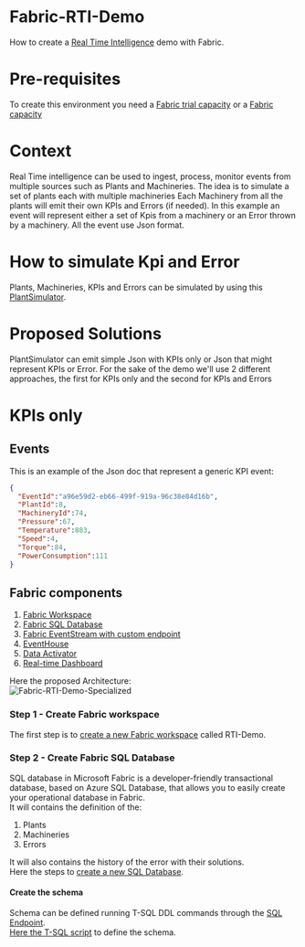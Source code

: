 # Fabric-RTI-Demo
How to create a [Real Time Intelligence](https://learn.microsoft.com/en-us/fabric/real-time-intelligence/overview) demo with Fabric.

# Pre-requisites
To create this environment you need a [Fabric trial capacity](https://learn.microsoft.com/en-us/fabric/fundamentals/fabric-trial) or a [Fabric capacity](https://blog.fabric.microsoft.com/en-US/blog/fabric-capacities-everything-you-need-to-know-about-whats-new-and-whats-coming/#WhatAreCapacities)
 
# Context
Real Time intelligence can be used to ingest, process, monitor events from multiple sources such as Plants and Machineries.
The idea is to simulate a set of plants each with multiple machineries 
Each Machinery from all the plants will emit their own KPIs and Errors (if needed). 
In this example an event will represent either a set of Kpis from a machinery or an Error thrown by a machinery.
All the event use Json format.

# How to simulate Kpi and Error
Plants, Machineries, KPIs and Errors can be simulated by using this [PlantSimulator](https://github.com/lucaferrari77/PlantSimulator).

# Proposed Solutions
PlantSimulator can emit simple Json with KPIs only or Json that might represent KPIs or Error.
For the sake of the demo we'll use 2 different approaches, the first for KPIs only and the second for KPIs and Errors

# KPIs only

## Events
This is an example of the Json doc that represent a generic KPI event:

```json
{
  "EventId":"a96e59d2-eb66-499f-919a-96c38e84d16b",
  "PlantId":8,
  "MachineryId":74,
  "Pressure":67,
  "Temperature":883,
  "Speed":4,
  "Torque":84,
  "PowerConsumption":111
}
```

## Fabric components

1. [Fabric Workspace](https://learn.microsoft.com/en-us/fabric/fundamentals/workspaces)
2. [Fabric SQL Database](https://learn.microsoft.com/en-us/fabric/database/sql/overview)
3. [Fabric EventStream with custom endpoint](https://learn.microsoft.com/en-us/fabric/real-time-intelligence/event-streams/overview?tabs=enhancedcapabilities)
4. [EventHouse](https://learn.microsoft.com/en-us/fabric/real-time-intelligence/eventhouse)
5. [Data Activator](https://learn.microsoft.com/en-us/fabric/real-time-intelligence/data-activator/activator-introduction)
6. [Real-time Dashboard](https://learn.microsoft.com/en-us/fabric/real-time-intelligence/dashboard-real-time-create)

Here the proposed Architecture:  
![Fabric-RTI-Demo-Specialized](https://github.com/user-attachments/assets/292f9f78-a0ba-403d-8a44-2e29791885ae)


### Step 1 - Create Fabric workspace
The first step is to [create a new Fabric workspace](https://learn.microsoft.com/en-us/fabric/fundamentals/create-workspaces) called RTI-Demo.  

### Step 2 - Create Fabric SQL Database
SQL database in Microsoft Fabric is a developer-friendly transactional database, based on Azure SQL Database, that allows you to easily create your operational database in Fabric.  
It will contains the definition of the: 
1. Plants
2. Machineries
3. Errors

It will also contains the history of the error with their solutions.   
Here the steps to [create a new SQL Database](https://learn.microsoft.com/en-us/fabric/database/sql/create).  

#### Create the schema
Schema can be defined running T-SQL DDL commands through the [SQL Endpoint](https://learn.microsoft.com/en-us/fabric/database/sql/tutorial-use-analytics-endpoint).   
[Here the T-SQL script](https://github.com/lucaferrari77/Fabric-RTI-Demo/blob/main/Scripts/1.%20Define%20schema.sql) to define the schema.  








